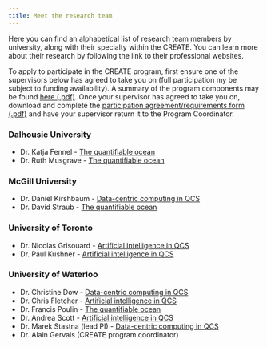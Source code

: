 ```yaml
---
title: Meet the research team
---
```


Here you can find an alphabetical list of research team members by university, along with their specialty within the CREATE. You can learn more about their research by following the link to their professional websites.

To apply to participate in the CREATE program, first ensure one of the supervisors below has agreed to take you on (full participation my be subject to funding availability). A summary of the program components may be found [here (.pdf)](https://qcs-create2024.github.io/assets/CREATE-QCS-info-packet.pdf). Once your supervisor has agreed to take you on, download and complete the [participation agreement/requirements form (.pdf)](https://qcs-create2024.github.io/assets/CREATE-QCS-requirements.pdf) and have your supervisor return it to the Program Coordinator.

### Dalhousie University
* Dr. Katja Fennel - [The quantifiable ocean](https://memg.ocean.dal.ca/fennel/)
* Dr. Ruth Musgrave - [The quantifiable ocean](https://mixing.phys.ocean.dal.ca/)

### McGill University
* Dr. Daniel Kirshbaum - [Data-centric computing in QCS](https://web.meteo.mcgill.ca/~dkirshbaum/)
* Dr. David Straub - [The quantifiable ocean](https://web.meteo.mcgill.ca/~david/HOME.html)

### University of Toronto
* Dr. Nicolas Grisouard - [Artificial intelligence in QCS](https://sites.physics.utoronto.ca/nicolasgrisouard)
* Dr. Paul Kushner - [Artificial intelligence in QCS](http://www.pjk.atmosp.physics.utoronto.ca/)

### University of Waterloo
* Dr. Christine Dow - [Data-centric computing in QCS](https://uwaterloo.ca/scholar/c3dow/home)
* Dr. Chris Fletcher - [Artificial intelligence in QCS](https://uwaterloo.ca/scholar/c5fletch/)
* Dr. Francis Poulin - [The quantifiable ocean](https://francispoulin.github.io)
* Dr. Andrea Scott - [Artificial intelligence in QCS](https://uwaterloo.ca/scholar/ka3scott)
* Dr. Marek Stastna (lead PI) - [Data-centric computing in QCS](https://uwaterloo.ca/scholar/mmstastn)
* Dr. Alain Gervais (CREATE program coordinator)
